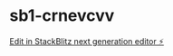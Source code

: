 # sb1-crnevcvv

[Edit in StackBlitz next generation editor ⚡️](https://stackblitz.com/~/github.com/DNAlexandru/sb1-crnevcvv)